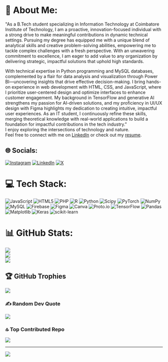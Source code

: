 # 💫 About Me:
"As a B.Tech student specializing in Information Technology at Coimbatore Institute of Technology, I am a proactive, innovation-focused individual with a strong drive to make meaningful contributions in dynamic technical settings. Pursuing my degree has equipped me with a unique blend of analytical skills and creative problem-solving abilities, empowering me to tackle complex challenges with a fresh perspective. With an unwavering commitment to excellence, I am eager to add value to any organization by delivering strategic, impactful solutions that uphold high standards.

With technical expertise in Python programming and MySQL databases, complemented by a flair for data analysis and visualization through Power BI—uncovering insights that drive effective decision-making. I bring hands-on experience in web development with HTML, CSS, and JavaScript, where I prioritize user-centered design and optimize interfaces to enhance customer engagement. My background in TensorFlow and generative AI strengthens my passion for AI-driven solutions, and my proficiency in UI/UX design with Figma highlights my dedication to creating intuitive, impactful user experiences. As an IT student, I continuously refine these skills, merging theoretical knowledge with real-world applications to build a foundation for impactful contributions in the tech industry."<br>I enjoy exploring the intersections of technology and nature.<br>Feel free to connect with me on [LinkedIn](https://www.linkedin.com/in/prithivirajs71) or check out my [resume](prithiviraj_resume).<br>


## 🌐 Socials:
[![Instagram](https://img.shields.io/badge/Instagram-%23E4405F.svg?logo=Instagram&logoColor=white)](https://instagram.com/_prxthiv_) [![LinkedIn](https://img.shields.io/badge/LinkedIn-%230077B5.svg?logo=linkedin&logoColor=white)](https://linkedin.com/in/prithivirajs71) [![X](https://img.shields.io/badge/X-black.svg?logo=X&logoColor=white)](https://x.com/_prithivi_) 

# 💻 Tech Stack:
 ![JavaScript](https://img.shields.io/badge/javascript-%23323330.svg?style=for-the-badge&logo=javascript&logoColor=%23F7DF1E) ![HTML5](https://img.shields.io/badge/html5-%23E34F26.svg?style=for-the-badge&logo=html5&logoColor=white) ![PHP](https://img.shields.io/badge/php-%23777BB4.svg?style=for-the-badge&logo=php&logoColor=white) ![R](https://img.shields.io/badge/r-%23276DC3.svg?style=for-the-badge&logo=r&logoColor=white) ![Python](https://img.shields.io/badge/python-3670A0?style=for-the-badge&logo=python&logoColor=ffdd54) ![Scipy](https://img.shields.io/badge/SciPy-%230C55A5.svg?style=for-the-badge&logo=scipy&logoColor=%white) ![PyTorch](https://img.shields.io/badge/PyTorch-%23EE4C2C.svg?style=for-the-badge&logo=PyTorch&logoColor=white) ![NumPy](https://img.shields.io/badge/numpy-%23013243.svg?style=for-the-badge&logo=numpy&logoColor=white) ![MySQL](https://img.shields.io/badge/mysql-4479A1.svg?style=for-the-badge&logo=mysql&logoColor=white) ![Firebase](https://img.shields.io/badge/firebase-a08021?style=for-the-badge&logo=firebase&logoColor=ffcd34) ![Figma](https://img.shields.io/badge/figma-%23F24E1E.svg?style=for-the-badge&logo=figma&logoColor=white) ![Canva](https://img.shields.io/badge/Canva-%2300C4CC.svg?style=for-the-badge&logo=Canva&logoColor=white) ![Proto.io](https://img.shields.io/badge/Proto.io-161637?style=for-the-badge&logo=proto.io&logoColor=00e5ff) ![TensorFlow](https://img.shields.io/badge/TensorFlow-%23FF6F00.svg?style=for-the-badge&logo=TensorFlow&logoColor=white) ![Pandas](https://img.shields.io/badge/pandas-%23150458.svg?style=for-the-badge&logo=pandas&logoColor=white) ![Matplotlib](https://img.shields.io/badge/Matplotlib-%23ffffff.svg?style=for-the-badge&logo=Matplotlib&logoColor=black) ![Keras](https://img.shields.io/badge/Keras-%23D00000.svg?style=for-the-badge&logo=Keras&logoColor=white) ![scikit-learn](https://img.shields.io/badge/scikit--learn-%23F7931E.svg?style=for-the-badge&logo=scikit-learn&logoColor=white) 
# 📊 GitHub Stats:
![](https://github-readme-stats.vercel.app/api?username=S-Prithiviraj&theme=dark&hide_border=false&include_all_commits=false&count_private=false)<br/>
![](https://github-readme-streak-stats.herokuapp.com/?user=S-Prithiviraj&theme=dark&hide_border=false)<br/>
![](https://github-readme-stats.vercel.app/api/top-langs/?username=S-Prithiviraj&theme=dark&hide_border=false&include_all_commits=false&count_private=false&layout=compact)

## 🏆 GitHub Trophies
![](https://github-profile-trophy.vercel.app/?username=S-Prithiviraj&theme=radical&no-frame=false&no-bg=false&margin-w=4)

### ✍️ Random Dev Quote
![](https://quotes-github-readme.vercel.app/api?type=horizontal&theme=radical)

### 🔝 Top Contributed Repo
![](https://github-contributor-stats.vercel.app/api?username=S-Prithiviraj&limit=5&theme=dark&combine_all_yearly_contributions=true)

---
[![](https://visitcount.itsvg.in/api?id=S-Prithiviraj&icon=0&color=0)](https://visitcount.itsvg.in)

<!-- Proudly created with GPRM ( https://gprm.itsvg.in ) -->
